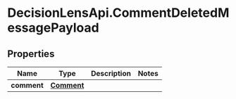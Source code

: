 # DecisionLensApi.CommentDeletedMessagePayload

## Properties
Name | Type | Description | Notes
------------ | ------------- | ------------- | -------------
**comment** | [**Comment**](Comment.md) |  | 


